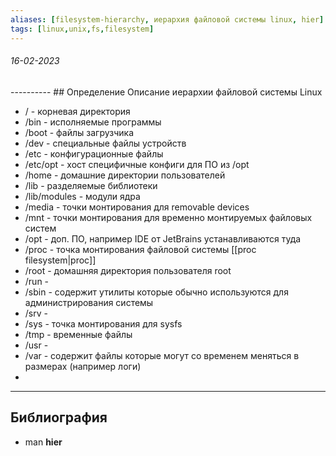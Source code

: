 ```yaml
---
aliases: [filesystem-hierarchy, иерархия файловой системы linux, hier]
tags: [linux,unix,fs,filesystem]
---
```

<h6>16-02-2023</h6>
----------
## Определение
Описание иерархии файловой системы Linux

- / - корневая директория
- /bin - исполняемые программы
- /boot - файлы загрузчика
- /dev - специальные файлы устройств
- /etc - конфигурационные файлы
- /еtc/opt - хост специфичные конфиги для ПО из /opt
- /home - домашние директории пользователей
- /lib - разделяемые библиотеки
- /lib/modules - модули ядра
- /media - точки монтирования для removable devices
- /mnt - точки монтирования для временно монтируемых файловых систем
- /opt - доп. ПО, например IDE от JetBrains устанавливаются туда
- /proc - точка монтирования файловой системы [[proc filesystem|proc]]
- /root - домашняя директория пользователя root
- /run - 
- /sbin - содержит утилиты которые обычно используются для администрирования системы
- /srv - 
- /sys - точка монтирования для sysfs
- /tmp - временные файлы
- /usr - 
- /var - содержит файлы которые могут со временем меняться в размерах (например логи)
- 

---
## Библиография
- man **hier**
